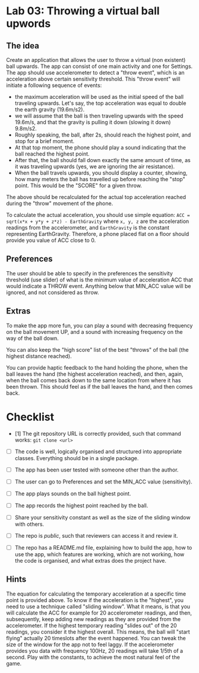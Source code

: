 # Lab 03: Throwing a virtual ball upwords 

## The idea

Create an application that allows the user to throw a virtual (non existent) ball upwards. The app can consist of one main activity and one for Settings. The app should use accelerometer to detect a "throw event", which is an acceleration above certain sensitivity threshold. This "throw event" will initiate a following sequence of events:

   * the maximum acceleration will be used as the initial speed of the ball traveling upwards. Let's say, the top acceleration was equal to double the earth gravity (19.6m/s2).
   * we will assume that the ball is then traveling upwards with the speed 19.6m/s, and that the gravity is pulling it down (slowing it down) 9.8m/s2. 
   * Roughly speaking, the ball, after 2s, should reach the highest point, and stop for a brief moment. 
   * At that top moment, the phone should play a sound indicating that the ball reached the highest point.
   * After that, the ball should fall down exactly the same amount of time, as it was traveling upwards (yes, we are ignoring the air resistance).
   * When the ball travels upwards, you should display a counter, showing, how many meters the ball has travelled up before reaching the "stop" point. This would be the "SCORE" for a given throw. 

The above should be recalculated for the actual top acceleration reached during the "throw" movement of the phone.

To calculate the actual acceleration, you should use simple equation: `ACC = sqrt(x*x + y*y + z*z) - EarthGravity` where `x, y, z` are the acceleration readings from the accelerometer, and `EarthGravity` is the constant representing EarthGravity.  Therefore, a phone placed flat on a floor should provide you value of ACC close to 0.


## Preferences

The user should be able to specify in the preferences the sensitivity threshold (use slider) of what is the minimum value of acceleration ACC that would indicate a THROW event.  Anything below that MIN_ACC value will be ignored, and not considered as throw.


## Extras

To make the app more fun, you can play a sound with decreasing frequency on the ball movement UP, and a sound with increasing frequency on the way of the ball down.

You can also keep the "high score" list of the best "throws" of the ball (the highest distance reached). 

You can provide haptic feedback to the hand holding the phone, when the ball leaves the hand (the highest acceleration reached), and then, again, when the ball comes back down to the same location from where it has been thrown. This should feel as if the ball leaves the hand, and then comes back.



# Checklist

* [1] The git repository URL is correctly provided, such that command works: `git clone <url> `
* [ ] The code is well, logically organised and structured into appropriate classes. Everything should be in a single package.
* [ ] The app has been user tested with someone other than the author.
* [ ] The user can go to Preferences and set the MIN_ACC value (sensitivity).
* [ ] The app plays sounds on the ball highest point.
* [ ] The app records the highest point reached by the ball.
* [ ] Share your sensitivity constant as well as the size of the sliding window with others.
* [ ] The repo is *public*, such that reviewers can access it and review it.
* [ ] The repo has a README.md file, explaining how to build the app, how to use the app, which features are working, which are not working, how the code is organised, and what extras does the project have.


## Hints

The equation for calculating the temporary acceleration at a specific time point is provided above. To know if the acceleration is the "highest", you need to use a technique called "sliding window". What it means, is that you will calculate the ACC for example for 20 accelerometer readings, and then, subsequently, keep adding new readings as they are provided from the accelerometer. If the highest temporary reading "slides out" of the 20 readings, you consider it the highest overall. This means, the ball will "start flying" actually 20 timeslots after the event happened. You can tweak the size of the window for the app not to feel laggy. If the accelerometer provides you data with frequency 100Hz, 20 readings will take 1/5th of a second. Play with the constants, to achieve the most natural feel of the game.

